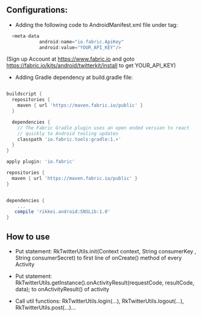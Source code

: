## Configurations:

* Adding the following code to AndroidManifest.xml file under </application> tag:
```gradle
  <meta-data
            android:name="io.fabric.ApiKey"
            android:value="YOUR_API_KEY"/>
```		
  (Sign up Account at https://www.fabric.io and  goto https://fabric.io/kits/android/twitterkit/install to get YOUR_API_KEY)

* Adding Gradle dependency at build.gradle file:
```gradle

buildscript {
  repositories {
    maven { url 'https://maven.fabric.io/public' }
  }

  dependencies {
    // The Fabric Gradle plugin uses an open ended version to react
    // quickly to Android tooling updates
    classpath 'io.fabric.tools:gradle:1.+'
  }
}

apply plugin: 'io.fabric'

repositories {
  maven { url 'https://maven.fabric.io/public' }
}


dependencies {
	...
   compile 'rikkei.android:SNSLib:1.0'
}
```

## How to use

* Put statement: 
      RkTwitterUtils.init(Context context, String consumerKey , String consumerSecret)
	  to first line of onCreate() method of every Activity

* Put statement: 
      RkTwitterUtils.getInstance().onActivityResult(requestCode, resultCode, data);
      to onActivityResult()  of activity
	  
* Call util functions: 
	  RkTwitterUtils.login(...), RkTwitterUtils.logout(...), RkTwitterUtils.post(...)...

